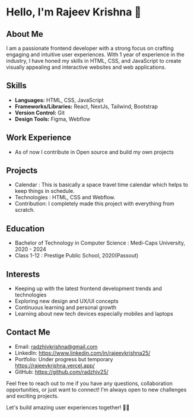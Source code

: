 # Hello, I'm Rajeev Krishna 👋

## About Me
I am a passionate frontend developer with a strong focus on crafting engaging and intuitive user experiences. With 1 year of experience in the industry, I have honed my skills in HTML, CSS, and JavaScript to create visually appealing and interactive websites and web applications.

## Skills
- **Languages:** HTML, CSS, JavaScript
- **Frameworks/Libraries:** React, NextJs, Tailwind, Bootstrap
- **Version Control:** Git
- **Design Tools:** Figma, Webflow

## Work Experience
- As of now I contribute in Open source and build my own projects 

## Projects
- Calendar : This is basically a space travel time calendar which helps to keep things in schedule.
- Technologies : HTML, CSS and Webflow.
- Contribution: I completely made this project with everything from scratch.

## Education
- Bachelor of Technology in Computer Science : Medi-Caps University, 2020 - 2024
- Class 1-12 : Prestige Public School, 2020(Passout)

## Interests
- Keeping up with the latest frontend development trends and technologies
- Exploring new design and UX/UI concepts
- Continuous learning and personal growth
- Learning about new tech devices especially mobiles and laptops

## Contact Me
- Email: radzhivkrishna@gmail.com
- LinkedIn: https://www.linkedin.com/in/rajeevkrishna25/
- Portfolio: Under progress but temporary https://rajeevkrishna.vercel.app/
- GitHub: https://github.com/radzhiv25/

Feel free to reach out to me if you have any questions, collaboration opportunities, or just want to connect! I'm always open to new challenges and exciting projects.

Let's build amazing user experiences together! 💪🚀
